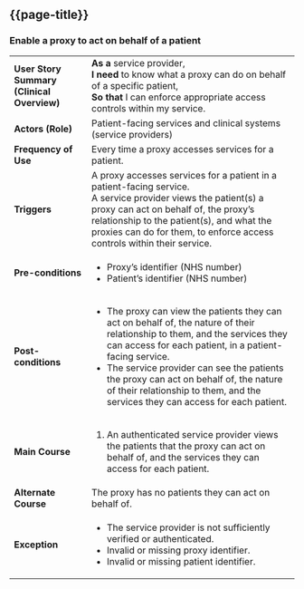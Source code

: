 ## {{page-title}}

### Enable a proxy to act on behalf of a patient

<table class="assets" title="PDS Use Case 4">
  <tbody>
    <tr>
      <td><strong>User Story Summary (Clinical Overview)</strong></td>
      <td>
        <strong>As a</strong> service provider,<br>
        <strong>I need</strong> to know what a proxy can do on behalf of a specific patient,<br>
        <strong>So that</strong> I can enforce appropriate access controls within my service.
      </td>
    </tr>
    <tr>
      <td><strong>Actors (Role)</strong></td>
      <td>Patient-facing services and clinical systems (service providers)</td>
    </tr>
    <tr>
      <td><strong>Frequency of Use</strong></td>
      <td>Every time a proxy accesses services for a patient.</td>
    </tr>
    <tr>
      <td><strong>Triggers</strong></td>
      <td>
        A proxy accesses services for a patient in a patient-facing service.<br>
        A service provider views the patient(s) a proxy can act on behalf of, the proxy’s relationship to the patient(s), and what the proxies can do for them, to enforce access controls within their service.
      </td>
    </tr>
    <tr>
      <td><strong>Pre-conditions</strong></td>
      <td>
        <ul>
          <li>Proxy’s identifier (NHS number)</li>
          <li>Patient’s identifier (NHS number)</li>
        </ul>
      </td>
    </tr>
    <tr>
      <td><strong>Post-conditions</strong></td>
      <td>
        <ul>
          <li>The proxy can view the patients they can act on behalf of, the nature of their relationship to them, and the services they can access for each patient, in a patient-facing service.</li>
          <li>The service provider can see the patients the proxy can act on behalf of, the nature of their relationship to them, and the services they can access for each patient.</li>
        </ul>
      </td>
    </tr>
    <tr>
      <td><strong>Main Course</strong></td>
      <td>
        <ol>
          <li>An authenticated service provider views the patients that the proxy can act on behalf of, and the services they can access for each patient.</li>
        </ol>
      </td>
    </tr>
    <tr>
      <td><strong>Alternate Course</strong></td>
      <td>The proxy has no patients they can act on behalf of.</td>
    </tr>
    <tr>
      <td><strong>Exception</strong></td>
      <td>
        <ul>
          <li>The service provider is not sufficiently verified or authenticated.</li>
          <li>Invalid or missing proxy identifier.</li>
          <li>Invalid or missing patient identifier.</li>
        </ul>
      </td>
    </tr>
  </tbody>
</table>
<br>
